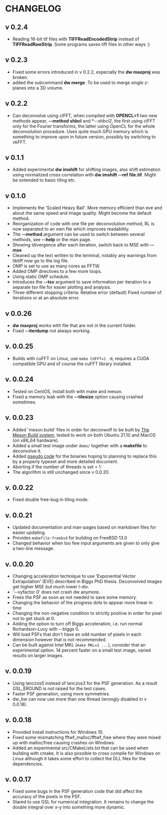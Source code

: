 # CHANGELOG

## v 0.2.4
- Reading 16-bit tif files with **TIFFReadEncodedStrip** instead of
  **TIFFReadRawStrip**. Some programs saves tiff files in other ways
  :)

## v 0.2.3
- Fixed some errors introduced in v 0.2.2, especially the **dw
  maxproj** was broken.
- added the subcommand **dw merge**. To be used to merge single z-planes
  into a 3D volume.

## v 0.2.2
- Can deconvolve using clFFT, when compiled with **OPENCL=1** two new
  methods appear, **--method shbcl** and **--shbcl2*, the first using
  clFFT only for the Fourier transforms, the latter using OpenCL for
  the whole deconvolution procedure. Uses quite much GPU memory which
  is something to improve upon in future version, possibly by
  switching to vkFFT.

## v 0.1.1
- Added experimental **dw imshift** for shifting images, also shift
  estimation using normalized cross correlation with **dw imshift
  --ref file.tif**. Might be extended to basic tiling etc.

## v 0.1.0
- Implements the 'Scaled Heavy Ball'. More
memory efficient than eve and about the same speed and image
quality. Might become the default method.
- Reorganization of code with one file per deconvolution method, RL is
  now separated to an own file which improves readability.
- The **--method** argument can be used to switch between several
methods, see **--help** or the man page.
- Showing Idivergence after each iteration, switch back to MSE with
**--mse**
- Cleaned up the text written to the terminal, notably any warnings
from libtiff now go to the log file.
- OMP is set to use as many cores as FFTW.
- Added OMP directives to a few more loops.
- Using static OMP schedule.
- Introduces the **--tsv** argument to save information per
iteration to a separate tsv file for easier plotting and analysis.
- Three different stopping criteria: Relative error (default) Fixed
  number of iterations or at an absolute error.

## v 0.0.26
- **dw maxproj** works with file that are not in the current folder.
- Fixed **--iterdump** not always working.

## v. 0.0.25
- Builds with cuFFT on Linux, use `make CUFFT=1 -B`, requires a CUDA
compatible GPU and of course the cuFFT library installed.

## v. 0.0.24
- Tested on CentOS, install both with make and meson.
- Fixed a memory leak with the **--tilesize** option causing
crashed sometimes.

## v. 0.0.23
- Added 'meson.build' files in order for deconwolf to be built by
[The Meson Build system](https://mesonbuild.com/), tested to work
on both Ubuntu 21.10 and MacOS (on x86_64 hardware).
- Added a small test image under `demo/` together with a **makefile**
to deconvolve it.
- Added [pseudo code](PSEUDOCODE.md) for the binaries hoping to
planning to replace this by a properly typeset and more detailed
document.
- Aborting if the number of threads is set < 1.
- The algorithm is still unchanged since v 0.0.20.

## v. 0.0.22
- Fixed double free-bug in tiling mode.

## v. 0.0.21
- Updated documentation and man-pages based on markdown files
for easier updating.
- Provides `makefile-freebsd` for building on FreeBSD 13.0
- Changed behavior when too few input arguments are given to
only give a two-line message.

## v. 0.0.20
- Changing acceleration technique to use
'Exponential Vector Extrapolation' (EVE) described in Biggs PhD thesis.
Deconvolved images get higher MSE but much lower I-div.
- '--xyfactor 0' does not crash dw anymore.
- Frees the PSF as soon as not needed to save some memory.
- Changing the behavior of the progress dots to appear more linear
in time
- Changing the non-negative condition to strictly positive in order for
pixel not to get stuck at 0.
- Adding the option to turn off Biggs acceleration, i.e. run normal
Richardson-Lucy with --biggs 0.
- Will load PSFs that don't have an odd number of pixels in each dimension
however that is not recommended.
- Can be built against Intel MKL (`make MKL=1 ...`), consider that an
experimental option. 14 percent faster on a small test image, varied
results on larger images.

## v. 0.0.19
- Using lanczos5 instead of lanczos3 for the PSF generation. As a result
GSL_EROUND is not raised for the test cases.
- Faster PSF generation, using more symmetries.
- dw_bw can now use more than one thread (wrongly disabled in v 0.0.18).

## v. 0.0.18
- Provided install instructions for Windows 10.
- Fixed some mismatching fftwf_malloc/fftwf_free where they were
mixed up with malloc/free causing crashes on Windows.
- Added an experimental src/CMakeLists.txt that can be used when
building with cmake. It is also possible to cross compile for Windows
on Linux although it takes some effort to collect the DLL files for the
dependencies.

## v. 0.0.17
- Fixed some bugs in the PSF generation code that did affect the accuracy
of the pixels in the PSF.
- Stared to use GSL for numerical integration. It remains to change the
double integral over x-y into something more dynamic.
